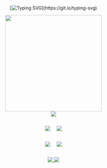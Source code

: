 
<div align=center>

[![Typing SVG](https://readme-typing-svg.demolab.com?font=Fira+Code&duration=3500&pause=500&color=696969&random=false&width=435&lines=Ol%C3%A1%2C+Bem+vindo+ao+meu+perfil!;Hello%2C+welcome+to+my+profile!)](https://git.io/typing-svg)

  <div>
    <a href="https://www.linkedin.com/in/antonio-araujo-303034235/">
      <img src="https://github.com/user-attachments/assets/d7a6a652-0a14-466e-aa80-938e4602df1e" width=300 />
    </a>
  </div>
      
  <div>
    <img src="http://github-profile-summary-cards.vercel.app/api/cards/profile-details?username=antonioArauj&theme=dark"/>
  </div>
  
  ##
    
  <div>
    <img src="http://github-profile-summary-cards.vercel.app/api/cards/repos-per-language?username=antonioArauj&theme=dark"/>
       
    <img src="http://github-profile-summary-cards.vercel.app/api/cards/most-commit-language?username=antonioArauj&theme=dark"/>
  </div>
  
  ##
    
  <div >
    <img src="http://github-profile-summary-cards.vercel.app/api/cards/stats?username=antonioArauj&theme=dark"/>
       
    <img src="http://github-profile-summary-cards.vercel.app/api/cards/productive-time?username=antonioArauj&theme=dark&utcOffset=8"/>
  </div>
  
  ##
     
  <div>
    <a href="mailto:antoniogaraujo63@gmail.com">
      <img src="https://skillicons.dev/icons?i=gmail"/>
    </a>    
    <a href="https://www.linkedin.com/in/antonio-araujo-303034235/">
      <img src="https://skillicons.dev/icons?i=linkedin"/>
    </a>
  </div>
</div>

